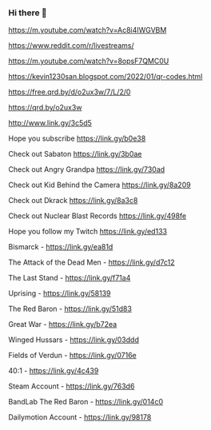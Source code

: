 ### Hi there 👋

https://m.youtube.com/watch?v=Ac8i4IWGVBM

https://www.reddit.com/r/livestreams/

https://m.youtube.com/watch?v=8opsF7QMC0U

https://kevin1230san.blogspot.com/2022/01/qr-codes.html

https://free.qrd.by/d/o2ux3w/7/L/2/0

https://qrd.by/o2ux3w

http://www.link.gy/3c5d5
<!--
**Kevin1230san/Kevin1230san** is a ✨ _special_ ✨ repository because its `README.md` (this file) appears on your GitHub profile.

Here are some ideas to get you started:

- 🔭 I’m currently working on ...
- 🌱 I’m currently learning ...
- 👯 I’m looking to collaborate on ...
- 🤔 I’m looking for help with ...
- 💬 Ask me about ...
- 📫 How to reach me: ...
- 😄 Pronouns: ...
- ⚡ Fun fact: ...
-->
Hope you subscribe https://link.gy/b0e38

Check out Sabaton https://link.gy/3b0ae

Check out Angry Grandpa https://link.gy/730ad

Check out Kid Behind the Camera https://link.gy/8a209

Check out Dkrack https://link.gy/8a3c8

Check out Nuclear Blast Records https://link.gy/498fe

Hope you follow my Twitch https://link.gy/ed133

Bismarck - https://link.gy/ea81d

The Attack of the Dead Men - https://link.gy/d7c12

The Last Stand - https://link.gy/f71a4

Uprising - https://link.gy/58139

The Red Baron - https://link.gy/51d83

Great War - https://link.gy/b72ea

Winged Hussars - https://link.gy/03ddd

Fields of Verdun - https://link.gy/0716e

40:1 - https://link.gy/4c439

Steam Account - https://link.gy/763d6

BandLab The Red Baron - https://link.gy/014c0

Dailymotion Account - https://link.gy/98178
